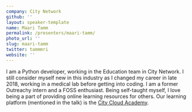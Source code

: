 ```yaml
---
company: City Network
github: ''
layout: speaker-template
name: Maari Tamm
permalink: /presenters/maari-tamm/
photo_url: ''
slug: maari-tamm
twitter: tammmri
website: ''
---
```


I am a Python developer, working in the Education team in City Network. I still consider myself new in this industry as I changed my career in late 2018, working in a medical lab before getting into coding. I am a former Outreachy intern and a FOSS enthusiast. 
Being self-taught myself, I love being a part of providing online learning resources for others. 
Our learning platform (mentioned in the talk) is the [City Cloud Academy](https://academy.citycloud.com).